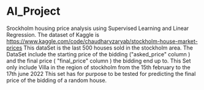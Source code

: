 # AI_Project
Srockholm housing price analysis using Supervised Learning and Linear Regression. 
The dataset of Kaggle is https://www.kaggle.com/code/chaudharyzaryab/stockholm-house-market-prices
This dataSet is the last 500 houses sold in the stockholm area. The DataSet include the starting price of the bidding ("asked_price" column ) and the final price ( "final_price" column ) the bidding end up to.
This Set only include Villa in the region of stockholm from the 15th february to the 17th june 2022
This set has for purpose to be tested for predicting the final price of the bidding of a random house.
